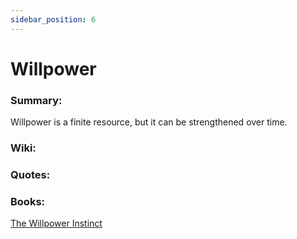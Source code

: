 ```yaml
---
sidebar_position: 6
---
```


# Willpower

### Summary: 

Willpower is a finite resource, but it can be strengthened over time.




### Wiki:


### Quotes:



### Books:

[The Willpower Instinct](https://www.goodreads.com/book/show/10865206-the-willpower-instinct)


